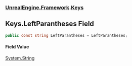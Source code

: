 ### [UnrealEngine.Framework](./UnrealEngine-Framework.md 'UnrealEngine.Framework').[Keys](./Keys.md 'UnrealEngine.Framework.Keys')
## Keys.LeftParantheses Field
  
```csharp
public const string LeftParantheses = LeftParantheses;
```
#### Field Value
[System.String](https://docs.microsoft.com/en-us/dotnet/api/System.String 'System.String')  
